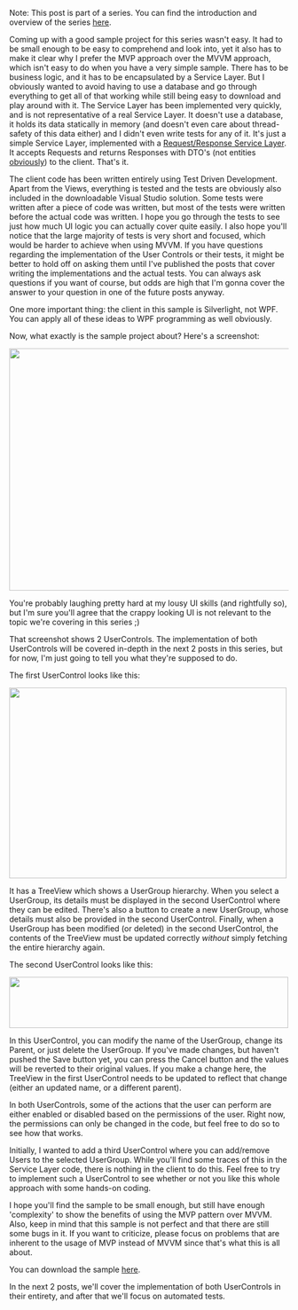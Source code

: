 Note: This post is part of a series. You can find the introduction and overview of the series <a href="/blog/2010/08/mvp-in-silverlightwpf-series">here</a>.

Coming up with a good sample project for this series wasn't easy.  It had to be small enough to be easy to comprehend and look into, yet it also has to make it clear why I prefer the MVP approach over the MVVM approach, which isn't easy to do when you have a very simple sample.  There has to be business logic, and it has to be encapsulated by a Service Layer.  But I obviously wanted to avoid having to use a database and go through everything to get all of that working while still being easy to download and play around with it.  The Service Layer has been implemented very quickly, and is not representative of a real Service Layer.  It doesn't use a database, it holds its data statically in memory (and doesn't even care about thread-safety of this data either) and I didn't even write tests for any of it.  It's just a simple Service Layer, implemented with a <a href="/blog/2009/11/requestresponse-service-layer-series/">Request/Response Service Layer</a>.  It accepts Requests and returns Responses with DTO's (not entities <a href="/blog/2010/05/why-you-shouldnt-expose-your-entities-through-your-services/">obviously</a>) to the client.  That's it. 

The client code has been written entirely using Test Driven Development.  Apart from the Views, everything is tested and the tests are obviously also included in the downloadable Visual Studio solution. Some tests were written after a piece of code was written, but most of the tests were written before the actual code was written. I hope you go through the tests to see just how much UI logic you can actually cover quite easily.  I also hope you'll notice that the large majority of tests is very short and focused, which would be harder to achieve when using MVVM.  If you have questions regarding the implementation of the User Controls or their tests, it might be better to hold off on asking them until I've published the posts that cover writing the implementations and the actual tests. You can always ask questions if you want of course, but odds are high that I'm gonna cover the answer to your question in one of the future posts anyway.

One more important thing: the client in this sample is Silverlight, not WPF. You can apply all of these ideas to WPF programming as well obviously.

Now, what exactly is the sample project about? Here's a screenshot:

<a href="/postcontent/sample_both_controls.png"><img src="/postcontent/sample_both_controls.png" alt="" title="sample_both_controls" width="510" height="437" class="aligncenter size-full wp-image-2438" /></a>

You're probably laughing pretty hard at my lousy UI skills (and rightfully so), but I'm sure you'll agree that the crappy looking UI is not relevant to the topic we're covering in this series ;)

That screenshot shows 2 UserControls.  The implementation of both UserControls will be covered in-depth in the next 2 posts in this series, but for now, I'm just going to tell you what they're supposed to do.  

The first UserControl looks like this:

<a href="/postcontent/sample_overview1.png"><img src="/postcontent/sample_overview1.png" alt="" title="sample_overview" width="500" height="344" class="aligncenter size-full wp-image-2440" /></a>

It has a TreeView which shows a UserGroup hierarchy.  When you select a UserGroup, its details must be displayed in the second UserControl where they can be edited.  There's also a button to create a new UserGroup, whose details must also be provided in the second UserControl.  Finally, when a UserGroup has been modified (or deleted) in the second UserControl, the contents of the TreeView must be updated correctly <em>without</em> simply fetching the entire hierarchy again.

The second UserControl looks like this:

<a href="/postcontent/sample_details1.png"><img src="/postcontent/sample_details1.png" alt="" title="sample_details" width="503" height="92" class="aligncenter size-full wp-image-2439" /></a>

In this UserControl, you can modify the name of the UserGroup, change its Parent, or just delete the UserGroup.  If you've made changes, but haven't pushed the Save button yet, you can press the Cancel button and the values will be reverted to their original values.  If you make a change here, the TreeView in the first UserControl needs to be updated to reflect that change (either an updated name, or a different parent). 

In both UserControls, some of the actions that the user can perform are either enabled or disabled based on the permissions of the user.  Right now, the permissions can only be changed in the code, but feel free to do so to see how that works. 

Initially, I wanted to add a third UserControl where you can add/remove Users to the selected UserGroup.  While you'll find some traces of this in the Service Layer code, there is nothing in the client to do this.  Feel free to try to implement such a UserControl to see whether or not you like this whole approach with some hands-on coding.  

I hope you'll find the sample to be small enough, but still have enough 'complexity' to show the benefits of using the MVP pattern over MVVM.  Also, keep in mind that this sample is not perfect and that there are still some bugs in it.  If you want to criticize, please focus on problems that are inherent to the usage of MVP instead of MVVM since that's what this is all about.  

You can download the sample <a href="/postcontent/SilverlightMVP.zip">here</a>.

In the next 2 posts, we'll cover the implementation of both UserControls in their entirety, and after that we'll focus on automated tests.